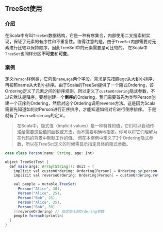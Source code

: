 ## TreeSet使用  

### 介绍    
在Scala中有叫`TreeSet`数据结构，它是一种有序集合，内部使用二叉搜索树实现，保证了元素的有序性和不重复性。值得注意的是，由于`TreeSet`内部需要对元素进行比较以保持顺序，因此TreeSet中的元素需要是可比较的。 在Scala中`TreeSet`也同样分区**不可变**和**可变**。  

### 案例  
定义`Person`样例类，它包含`name`,`age`两个字段，需求是先按照age从大到小排序，再按照name从大到小排序。由于Scala的TreeSet提供了一个隐式Ordering，该Ordering定义了元素之间的排序规则，所以定义了`customOrdering`隐式参数，不过它默认是降序，要想创建一个**倒序**的Ordering，我们需要首先为类型Person创建一个正序的Ordering，然后对这个Ordering调用reverse方法。这是因为Scala需要先知道如何对Person进行正序排序，才能知道如何对它进行倒序排序。 于是就有了`reverseOrdering`的定义。   

>在Scala中，隐式值（implicit values）是一种特殊的值，它们可以自动传递给需要这些值的函数或方法，而不需要明确地指定。你可以将它们理解为在代码的背景中默默工作的值。 但在本案例中定义了2个Ordering隐式参数，所以在TreeSet定义的时候需显示指定具体的隐式参数。  

```java
case class Person(name: String, age: Int)

object TreeSetTest {
  def main(args: Array[String]): Unit = {
    implicit val customOrdering: Ordering[Person] = Ordering.by(person => (person.age, person.name))
    implicit val reverseOrdering: Ordering[Person] = customOrdering.reverse

    val people = mutable.TreeSet(
      Person("Alice", 30),
      Person("Alice", 25),
      Person("Bob", 25),
      Person("Alice", 35),
      Person("Bob", 30)
    )(reverseOrdering) // 指定隐士的Ordering参数
    people.foreach(println)
  }
}
``` 
